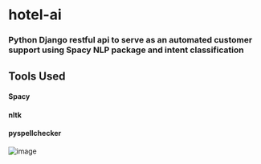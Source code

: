 # hotel-ai

### Python Django restful api to serve as an automated customer support using Spacy NLP package and intent classification

## Tools Used
#### Spacy
#### nltk
#### pyspellchecker

![image](https://github.com/Dagmawi-22/hotel-ai/assets/109204719/c279a434-1069-4d5c-9c4b-72d58172c087)


